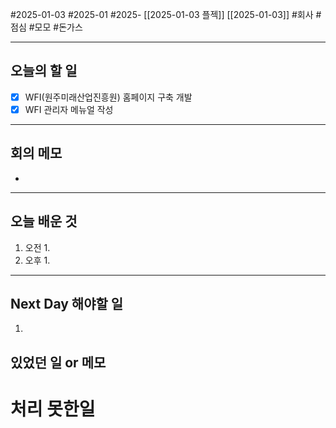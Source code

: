 #2025-01-03 #2025-01 #2025- [[2025-01-03 플젝]] [[2025-01-03]]
#회사 #점심 #모모 #돈가스 

---
## 오늘의 할 일
- [x] WFI(원주미래산업진흥원) 홈페이지 구축 개발
- [x] WFI 관리자 메뉴얼 작성
---
## 회의 메모
- 
---
## 오늘 배운 것
1. 오전
    1. 
2. 오후
    1. 
---
## Next Day 해야할 일
1. 


## 있었던 일 or 메모


# 처리 못한일